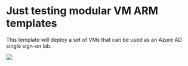 # Just testing modular VM ARM templates

This template will deploy a set of VMs that can be used as an Azure AD single sign-on lab.

<a href="https://portal.azure.com/#create/Microsoft.Template/uri/https%3A%2F%2Fraw.githubusercontent.com%2Fmbakunas%2Fwindows-vm-domain-join-test%2Fmaster%2Fazuredeploy.json" target="_blank">
    <img src="http://azuredeploy.net/deploybutton.png"/>
</a>


